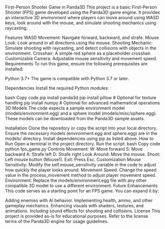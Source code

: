 First-Person Shooter Game in Panda3D
This project is a basic First-Person Shooter (FPS) game developed using the Panda3D game engine. It provides an interactive 3D environment where players can move around using WASD keys, look around with the mouse, and simulate shooting mechanics using raycasting.

Features
WASD Movement: Navigate forward, backward, and strafe.
Mouse Look: Look around in all directions using the mouse.
Shooting Mechanic: Simulate shooting with raycasting, and detect collisions with objects in the environment.
Crosshair: A simple red sphere as a placeholder crosshair.
Customizable Camera: Adjustable mouse sensitivity and movement speed.
Requirements
To run this game, ensure the following prerequisites are installed:

Python 3.7+
The game is compatible with Python 3.7 or later.

Dependencies
Install the required Python modules:

bash
Copy code
pip install panda3d
pip install pillow  # Optional for texture handling
pip install numpy   # Optional for advanced mathematical operations
3D Models
The code expects a sample environment model (models/environment.egg) and a sphere model (models/misc/sphere.egg). These models can be downloaded from the Panda3D sample assets.

Installation
Clone the repository or copy the script into your local directory.
Ensure the necessary models (environment.egg and sphere.egg) are in the models/ directory.
Install dependencies using pip as listed above.
How to Run
Open a terminal in the project directory.
Run the script:
bash
Copy code
python fps_game.py
Controls
Movement:
W: Move forward
S: Move backward
A: Strafe left
D: Strafe right
Look Around: Move the mouse.
Shoot: Left mouse button (Mouse1).
Exit: Press Esc.
Customization
Mouse Sensitivity: Modify the self.mouse_sensitivity variable in the code to adjust how quickly the player looks around.
Movement Speed: Change the speed value in the process_movement method to adjust player movement speed.
Environment: Replace the models/environment.egg file with any other compatible 3D model to use a different environment.
Future Enhancements
This code serves as a starting point for an FPS game. You can expand it by:

Adding enemies with AI behavior.
Implementing health, ammo, and other gameplay mechanics.
Enhancing visuals with shaders, textures, and animations.
Including sound effects for shooting and collisions.
License
This project is provided as-is for educational purposes. Refer to the license terms of the Panda3D engine for usage guidelines.


